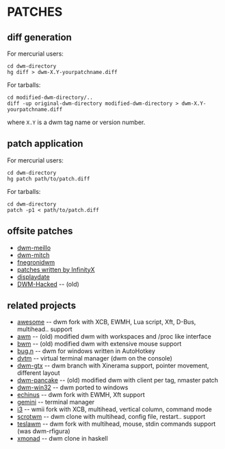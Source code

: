 PATCHES
=======

diff generation
---------------
For mercurial users:

    cd dwm-directory
    hg diff > dwm-X.Y-yourpatchname.diff

For tarballs:

    cd modified-dwm-directory/..
    diff -up original-dwm-directory modified-dwm-directory > dwm-X.Y-yourpatchname.diff

where `X.Y` is a dwm tag name or version number.


patch application
-----------------
For mercurial users:

    cd dwm-directory
    hg patch path/to/patch.diff

For tarballs:

    cd dwm-directory
    patch -p1 < path/to/patch.diff


offsite patches
---------------
* [dwm-meillo](http://prog.marmaro.de/dwm-meillo/)
* [dwm-mitch](http://www.cgarbs.de/dwm-mitch.en.html)
* [fnegronidwm](http://sharesource.org/project/fnegronidwm/wiki/)
* [patches written by InfinityX](http://flash.metawaredesign.co.uk/4/)
* [displaydate](http://henry.precheur.org/2008/8/25/Switching%20to%20dwm.html)
* [DWM-Hacked](http://sourceforge.net/projects/dwm-hacked/) -- (old)


related projects
----------------
* [awesome](http://awesome.naquadah.org/) -- dwm fork with XCB, EWMH, Lua script, Xft, D-Bus, multihead.. support
* [awm](http://www.freaknet.org/alpt/src/alpt-wm/readme) -- (old) modified dwm with workspaces and /proc like interface
* [bwm](http://lists.suckless.org/dwm/0708/3085.html) -- (old) modified dwm with extensive mouse support
* [bug.n](http://freenet-homepage.de/bug.n/) -- dwm for windows written in AutoHotkey
* [dvtm](http://www.brain-dump.org/projects/dvtm/) -- virtual terminal manager (dwm on the console)
* [dwm-gtx](http://s01.de/~gottox/index.cgi/proj_dwm) -- dwm branch with Xinerama support, pointer movement, different layout
* [dwm-pancake](http://news.nopcode.org/miau/pvc.cgi?prj=dwm) -- (old) modified dwm with client per tag, nmaster patch
* [dwm-win32](http://lists.suckless.org/dwm/0904/7893.html) -- dwm ported to windows
* [echinus](http://www.rootshell.be/~polachok/code/) -- dwm fork with EWMH, Xft support
* [gemini](http://gemini.digitalmediaplanet.net) -- terminal manager
* [i3](http://i3.zekjur.net/) -- wmii fork with XCB, multihead, vertical column, command mode
* [scrotwm](http://www.peereboom.us/scrotwm/html/scrotwm.html) -- dwm clone with multihead, config file, restart.. support
* [teslawm](http://teslawm.org/) -- dwm fork with multihead, mouse, stdin commands support (was dwm-rfigura)
* [xmonad](http://www.xmonad.org/) -- dwm clone in haskell
